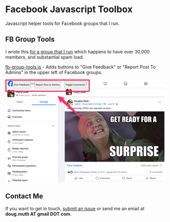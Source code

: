 # Facebook Javascript Toolbox

Javascript helper tools for Facebook groups that I run.

## FB Group Tools
I wrote this [for a group that I run](https://www.facebook.com/groups/FurriesInLove/) which happens to have over 30,000 members, and substantial spam load.

[fb-group-tools.js](https://github.com/dmuth/facebook-javascript-toolbox/blob/main/fb-group-tools.js) - Adds buttons to "Give Feedback" or "Report Post To Admins" in the upper left of Facebook groups.

<img src="img/fb-group-tools.png" width="500" />


## Contact Me

If you want to get in touch, [submit an issue](issues) or send me an email at **doug.muth AT gmail DOT com**.
